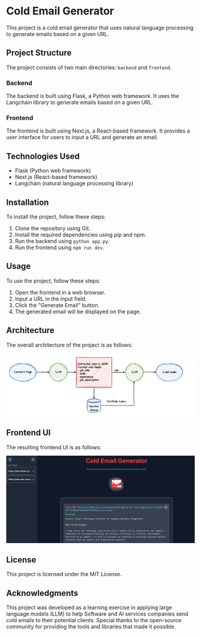 # Cold Email Generator

This project is a cold email generator that uses natural language processing to generate emails based on a given URL.

## Project Structure

The project consists of two main directories: `backend` and `frontend`.

### Backend

The backend is built using Flask, a Python web framework. It uses the Langchain library to generate emails based on a given URL.

### Frontend

The frontend is built using Next.js, a React-based framework. It provides a user interface for users to input a URL and generate an email.

## Technologies Used

* Flask (Python web framework)
* Next.js (React-based framework)
* Langchain (natural language processing library)

## Installation

To install the project, follow these steps:

1. Clone the repository using Git.
2. Install the required dependencies using pip and npm.
3. Run the backend using `python app.py`.
4. Run the frontend using `npm run dev`.

## Usage

To use the project, follow these steps:

1. Open the frontend in a web browser.
2. Input a URL in the input field.
3. Click the "Generate Email" button.
4. The generated email will be displayed on the page.

## Architecture

The overall architecture of the project is as follows:

![Architecture](imgs/architecture.png)

## Frontend UI

The resulting frontend UI is as follows:

![Frontend UI](imgs/front_ui.png)

## License

This project is licensed under the MIT License.

## Acknowledgments

This project was developed as a learning exercise in applying large language models (LLM) to help Software and AI services companies send cold emails to their potential clients. Special thanks to the open-source community for providing the tools and libraries that made it possible.
